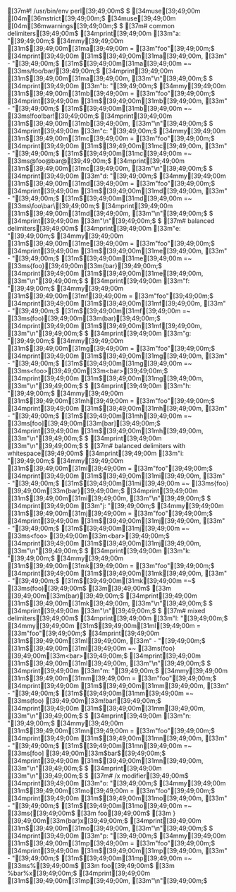 [37m#! /usr/bin/env perl[39;49;00m$
$
[34muse[39;49;00m [04m[36mstrict[39;49;00m;$
[34muse[39;49;00m [04m[36mwarnings[39;49;00m;$
$
[37m# common delimiters[39;49;00m$
[34mprint[39;49;00m [33m"a: "[39;49;00m;$
[34mmy[39;49;00m [31m$[39;49;00m[31ma[39;49;00m = [33m"foo"[39;49;00m;$
[34mprint[39;49;00m [31m$[39;49;00m[31ma[39;49;00m, [33m" - "[39;49;00m;$
[31m$[39;49;00m[31ma[39;49;00m =~ [33ms/foo/bar/[39;49;00m;$
[34mprint[39;49;00m [31m$[39;49;00m[31ma[39;49;00m, [33m"\n"[39;49;00m;$
$
[34mprint[39;49;00m [33m"b: "[39;49;00m;$
[34mmy[39;49;00m [31m$[39;49;00m[31mb[39;49;00m = [33m"foo"[39;49;00m;$
[34mprint[39;49;00m [31m$[39;49;00m[31mb[39;49;00m, [33m" - "[39;49;00m;$
[31m$[39;49;00m[31mb[39;49;00m =~ [33ms!foo!bar![39;49;00m;$
[34mprint[39;49;00m [31m$[39;49;00m[31mb[39;49;00m, [33m"\n"[39;49;00m;$
$
[34mprint[39;49;00m [33m"c: "[39;49;00m;$
[34mmy[39;49;00m [31m$[39;49;00m[31mc[39;49;00m = [33m"foo"[39;49;00m;$
[34mprint[39;49;00m [31m$[39;49;00m[31mc[39;49;00m, [33m" - "[39;49;00m;$
[31m$[39;49;00m[31mc[39;49;00m =~ [33ms@foo@bar@[39;49;00m;$
[34mprint[39;49;00m [31m$[39;49;00m[31mc[39;49;00m, [33m"\n"[39;49;00m;$
$
[34mprint[39;49;00m [33m"d: "[39;49;00m;$
[34mmy[39;49;00m [31m$[39;49;00m[31md[39;49;00m = [33m"foo"[39;49;00m;$
[34mprint[39;49;00m [31m$[39;49;00m[31md[39;49;00m, [33m" - "[39;49;00m;$
[31m$[39;49;00m[31md[39;49;00m =~ [33ms\foo\bar\[39;49;00m;$
[34mprint[39;49;00m [31m$[39;49;00m[31md[39;49;00m, [33m"\n"[39;49;00m;$
$
[34mprint[39;49;00m [33m"\n"[39;49;00m;$
$
[37m# balanced delimiters[39;49;00m$
[34mprint[39;49;00m [33m"e: "[39;49;00m;$
[34mmy[39;49;00m [31m$[39;49;00m[31me[39;49;00m = [33m"foo"[39;49;00m;$
[34mprint[39;49;00m [31m$[39;49;00m[31me[39;49;00m, [33m" - "[39;49;00m;$
[31m$[39;49;00m[31me[39;49;00m =~ [33ms{foo}[39;49;00m[33m{bar}[39;49;00m;$
[34mprint[39;49;00m [31m$[39;49;00m[31me[39;49;00m, [33m"\n"[39;49;00m;$
$
[34mprint[39;49;00m [33m"f: "[39;49;00m;$
[34mmy[39;49;00m [31m$[39;49;00m[31mf[39;49;00m = [33m"foo"[39;49;00m;$
[34mprint[39;49;00m [31m$[39;49;00m[31mf[39;49;00m, [33m" - "[39;49;00m;$
[31m$[39;49;00m[31mf[39;49;00m =~ [33ms(foo)[39;49;00m[33m(bar)[39;49;00m;$
[34mprint[39;49;00m [31m$[39;49;00m[31mf[39;49;00m, [33m"\n"[39;49;00m;$
$
[34mprint[39;49;00m [33m"g: "[39;49;00m;$
[34mmy[39;49;00m [31m$[39;49;00m[31mg[39;49;00m = [33m"foo"[39;49;00m;$
[34mprint[39;49;00m [31m$[39;49;00m[31mg[39;49;00m, [33m" - "[39;49;00m;$
[31m$[39;49;00m[31mg[39;49;00m =~ [33ms<foo>[39;49;00m[33m<bar>[39;49;00m;$
[34mprint[39;49;00m [31m$[39;49;00m[31mg[39;49;00m, [33m"\n"[39;49;00m;$
$
[34mprint[39;49;00m [33m"h: "[39;49;00m;$
[34mmy[39;49;00m [31m$[39;49;00m[31mh[39;49;00m = [33m"foo"[39;49;00m;$
[34mprint[39;49;00m [31m$[39;49;00m[31mh[39;49;00m, [33m" - "[39;49;00m;$
[31m$[39;49;00m[31mh[39;49;00m =~ [33ms[foo][39;49;00m[33m[bar][39;49;00m;$
[34mprint[39;49;00m [31m$[39;49;00m[31mh[39;49;00m, [33m"\n"[39;49;00m;$
$
[34mprint[39;49;00m [33m"\n"[39;49;00m;$
$
[37m# balanced delimiters with whitespace[39;49;00m$
[34mprint[39;49;00m [33m"i: "[39;49;00m;$
[34mmy[39;49;00m [31m$[39;49;00m[31mi[39;49;00m = [33m"foo"[39;49;00m;$
[34mprint[39;49;00m [31m$[39;49;00m[31mi[39;49;00m, [33m" - "[39;49;00m;$
[31m$[39;49;00m[31mi[39;49;00m =~ [33ms{foo} [39;49;00m[33m{bar}[39;49;00m;$
[34mprint[39;49;00m [31m$[39;49;00m[31mi[39;49;00m, [33m"\n"[39;49;00m;$
$
[34mprint[39;49;00m [33m"j: "[39;49;00m;$
[34mmy[39;49;00m [31m$[39;49;00m[31mj[39;49;00m = [33m"foo"[39;49;00m;$
[34mprint[39;49;00m [31m$[39;49;00m[31mj[39;49;00m, [33m" - "[39;49;00m;$
[31m$[39;49;00m[31mj[39;49;00m =~ [33ms<foo>		[39;49;00m[33m<bar>[39;49;00m;$
[34mprint[39;49;00m [31m$[39;49;00m[31mj[39;49;00m, [33m"\n"[39;49;00m;$
$
[34mprint[39;49;00m [33m"k: "[39;49;00m;$
[34mmy[39;49;00m [31m$[39;49;00m[31mk[39;49;00m = [33m"foo"[39;49;00m;$
[34mprint[39;49;00m [31m$[39;49;00m[31mk[39;49;00m, [33m" - "[39;49;00m;$
[31m$[39;49;00m[31mk[39;49;00m =~$
	[33ms(foo)[39;49;00m$
[33m[39;49;00m$
[33m	[39;49;00m[33m(bar)[39;49;00m;$
[34mprint[39;49;00m [31m$[39;49;00m[31mk[39;49;00m, [33m"\n"[39;49;00m;$
$
[34mprint[39;49;00m [33m"\n"[39;49;00m;$
$
[37m# mixed delimiters[39;49;00m$
[34mprint[39;49;00m [33m"l: "[39;49;00m;$
[34mmy[39;49;00m [31m$[39;49;00m[31ml[39;49;00m = [33m"foo"[39;49;00m;$
[34mprint[39;49;00m [31m$[39;49;00m[31ml[39;49;00m, [33m" - "[39;49;00m;$
[31m$[39;49;00m[31ml[39;49;00m =~ [33ms{foo} [39;49;00m[33m<bar>[39;49;00m;$
[34mprint[39;49;00m [31m$[39;49;00m[31ml[39;49;00m, [33m"\n"[39;49;00m;$
$
[34mprint[39;49;00m [33m"m: "[39;49;00m;$
[34mmy[39;49;00m [31m$[39;49;00m[31mm[39;49;00m = [33m"foo"[39;49;00m;$
[34mprint[39;49;00m [31m$[39;49;00m[31mm[39;49;00m, [33m" - "[39;49;00m;$
[31m$[39;49;00m[31mm[39;49;00m =~ [33ms(foo) [39;49;00m[33m!bar![39;49;00m;$
[34mprint[39;49;00m [31m$[39;49;00m[31mm[39;49;00m, [33m"\n"[39;49;00m;$
$
[34mprint[39;49;00m [33m"n: "[39;49;00m;$
[34mmy[39;49;00m [31m$[39;49;00m[31mn[39;49;00m = [33m"foo"[39;49;00m;$
[34mprint[39;49;00m [31m$[39;49;00m[31mn[39;49;00m, [33m" - "[39;49;00m;$
[31m$[39;49;00m[31mn[39;49;00m =~ [33ms[foo] [39;49;00m[33m$bar$[39;49;00m;$
[34mprint[39;49;00m [31m$[39;49;00m[31mn[39;49;00m, [33m"\n"[39;49;00m;$
$
[34mprint[39;49;00m [33m"\n"[39;49;00m;$
$
[37m# /x modifier[39;49;00m$
[34mprint[39;49;00m [33m"o: "[39;49;00m;$
[34mmy[39;49;00m [31m$[39;49;00m[31mo[39;49;00m = [33m"foo"[39;49;00m;$
[34mprint[39;49;00m [31m$[39;49;00m[31mo[39;49;00m, [33m" - "[39;49;00m;$
[31m$[39;49;00m[31mo[39;49;00m =~ [33ms{[39;49;00m$
[33m				foo[39;49;00m$
[33m			 } [39;49;00m[33m{bar}x[39;49;00m;$
[34mprint[39;49;00m [31m$[39;49;00m[31mo[39;49;00m, [33m"\n"[39;49;00m;$
$
[34mprint[39;49;00m [33m"p: "[39;49;00m;$
[34mmy[39;49;00m [31m$[39;49;00m[31mp[39;49;00m = [33m"foo"[39;49;00m;$
[34mprint[39;49;00m [31m$[39;49;00m[31mp[39;49;00m, [33m" - "[39;49;00m;$
[31m$[39;49;00m[31mp[39;49;00m =~ [33ms%[39;49;00m$
[33m  foo[39;49;00m$
[33m  %bar%x[39;49;00m;$
[34mprint[39;49;00m [31m$[39;49;00m[31mp[39;49;00m, [33m"\n"[39;49;00m;$
